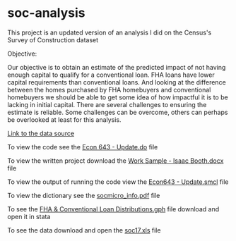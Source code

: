 # soc-analysis

This project is an updated version of an analysis I did on the Census's Survey of Construction dataset

Objective:

Our objective is to obtain an estimate of the predicted impact of not having enough capital to qualify for a conventional loan. FHA loans 
have lower capital requirements than conventional loans. And looking at the difference between the homes purchased by FHA homebuyers and 
conventional homebuyers we should be able to get some idea of how impactful it is to be lacking in initial capital. There are several 
challenges to ensuring the estimate is reliable. Some challenges can be overcome, others can perhaps be overlooked at least for this 
analysis.

[Link to the data source](https://www.census.gov/construction/chars/microdata.html)

To view the code see the [Econ 643 - Update.do](https://github.com/ibooth1/soc-analysis/blob/master/Econ%20643%20-%20Update.do) file

To view the written project download the [Work Sample - Isaac Booth.docx](https://github.com/ibooth1/soc-analysis/blob/master/Work%20Sample%20-%20Isaac%20Booth.docx) file

To view the output of running the code view the [Econ643 - Update.smcl](https://github.com/ibooth1/soc-analysis/blob/master/Econ643%20-%20Update.smcl) file

To view the dictionary see the [socmicro_info.pdf](https://github.com/ibooth1/soc-analysis/blob/master/socmicro_info.pdf) file

To see the [FHA & Conventional Loan Distributions.gph](https://github.com/ibooth1/soc-analysis/blob/master/FHA%20%26%20Conventional%20Loan%20Distributions.gph) file download and open it in stata

To see the data download and open the [soc17.xls](https://github.com/ibooth1/soc-analysis/blob/master/soc17.xls) file
